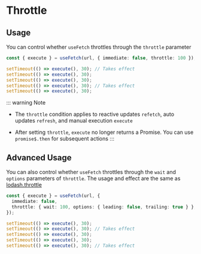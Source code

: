 # Throttle

## Usage

You can control whether `useFetch` throttles through the `throttle` parameter

```ts
const { execute } = useFetch(url, { immediate: false, throttle: 100 });

setTimeout(() => execute(), 30); // Takes effect
setTimeout(() => execute(), 30);
setTimeout(() => execute(), 30);
setTimeout(() => execute(), 30); // Takes effect
setTimeout(() => execute(), 30);
```

::: warning Note

- The `throttle` condition applies to reactive updates `refetch`, auto updates `refresh`, and manual execution `execute`

- After setting `throttle`, `execute` no longer returns a Promise. You can use `promise$.then` for subsequent actions
:::

## Advanced Usage

You can also control whether `useFetch` throttles through the `wait` and `options` parameters of `throttle`. The usage and effect are the same as [lodash.throttle](https://lodash.com/docs/4.17.15#throttle)

```ts
const { execute } = useFetch(url, {
  immediate: false,
  throttle: { wait: 100, options: { leading: false, trailing: true } },
});

setTimeout(() => execute(), 30);
setTimeout(() => execute(), 30); // Takes effect
setTimeout(() => execute(), 30);
setTimeout(() => execute(), 30);
setTimeout(() => execute(), 30); // Takes effect
```